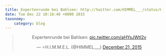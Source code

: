 ```yaml
---
title: Expertenrunde bei Bahlsen: http://twitter.com/HIMMEL___/status/678983941806792705/photo/1
date: Tue Dec 22 10:18:40 +0000 2015
taxonomy:
    category: blog
---
```

<blockquote class="twitter-tweet" align="center" width="350"><p lang="de" dir="ltr">Expertenrunde bei Bahlsen: <a href="http://twitter.com/HIMMEL___/status/678983941806792705/photo/1">pic.twitter.com/aHYsJWtI2v</a></p>&mdash; ⭐H.I.M.M.E.L. (@HIMMEL___) <a href="https://twitter.com/HIMMEL___/status/678983941806792705">December 21, 2015</a></blockquote>
